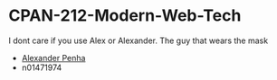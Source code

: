 # CPAN-212-Modern-Web-Tech
I dont care if you use Alex or Alexander. The guy that wears the mask
 - [Alexander Penha](https://github.com/BeaVert16)
 - n01471974